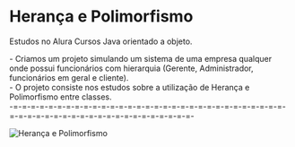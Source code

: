 # Herança e Polimorfismo
Estudos no Alura Cursos Java orientado a objeto.


<div>- Criamos um projeto simulando um sistema de uma empresa qualquer onde possui funcionários com hierarquia (Gerente, Administrador, funcionários em geral e cliente).
    <div/>
<div> - O projeto consiste nos estudos sobre a utilização de Herança e Polimorfismo entre classes.
 <div/>
  
  <div>
    -=-=-=-=-=-=-=-=-=-=-=-=-=-=-=-=-=-=-=-=-=-=-=-=-=-=-=-=-=-=-=-=-=-=-=-=-=-=-=-=-=-=-=-=-=-=-=-=-=-=-=-=-
      
   <div/>
  

![Herança e Polimorfismo](https://user-images.githubusercontent.com/87431289/144947533-28f8cddc-896a-4824-b95a-bbcc1f289607.png)
